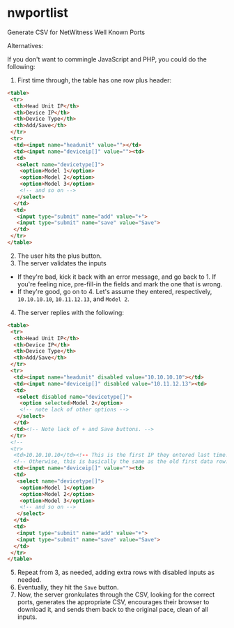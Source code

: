 # nwportlist
Generate CSV for NetWitness Well Known Ports

Alternatives:

If you don't want to commingle JavaScript and PHP, you could do the
following:

1. First time through, the table has one row plus header:

```html
<table>
 <tr>
  <th>Head Unit IP</th>
  <th>Device IP</th>
  <th>Device Type</th>
  <th>Add/Save</th>
 </tr>
 <tr>
  <td><input name="headunit" value=""></td>
  <td><input name="deviceip[]" value=""><td>
  <td>
   <select name="devicetype[]">
    <option>Model 1</option>
    <option>Model 2</option>
    <option>Model 3</option>
    <!-- and so on -->
   </select>
  </td>
  <td>
   <input type="submit" name="add" value="+">
   <input type="submit" name="save" value="Save">
  </td>
 </tr>
</table>
```

2. The user hits the plus button.
3. The server validates the inputs
  - If they're bad, kick it back with an error message, and go back to 1.  If you're feeling nice, pre-fill-in the fields and mark the one that is wrong.
  - If they're good, go on to 4.  Let's assume they entered, respectively, `10.10.10.10`, `10.11.12.13`, and `Model 2`.
4. The server replies with the following:

```html
<table>
 <tr>
  <th>Head Unit IP</th>
  <th>Device IP</th>
  <th>Device Type</th>
  <th>Add/Save</th>
 </tr>
 <tr>
  <td><input name="headunit" disabled value="10.10.10.10"></td>
  <td><input name="deviceip[]" disabled value="10.11.12.13"><td>
  <td>
   <select disabled name="devicetype[]">
    <option selected>Model 2</option>
    <!-- note lack of other options -->
   </select>
  </td>
  <td><!-- Note lack of + and Save buttons. -->
 </tr>
 <!--
 <tr>
  <td>10.10.10.10</td><!-- This is the first IP they entered last time. -->
  <!-- Otherwise, this is basically the same as the old first data row. -->
  <td><input name="deviceip[]" value=""><td>
  <td>
   <select name="devicetype[]">
    <option>Model 1</option>
    <option>Model 2</option>
    <option>Model 3</option>
    <!-- and so on -->
   </select>
  </td>
  <td>
   <input type="submit" name="add" value="+">
   <input type="submit" name="save" value="Save">
  </td>
 </tr>
</table>
```

5. Repeat from 3, as needed, adding extra rows with disabled inputs as needed.
6. Eventually, they hit the `Save` button.
7. Now, the server gronkulates through the CSV, looking for the correct ports, generates the appropriate CSV, encourages their browser to download it, and sends them back to the original pace, clean of all inputs.
